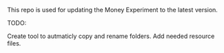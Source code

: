 
This repo is used for updating the Money Experiment to the latest version.

TODO:

Create tool  to autmaticly copy and rename folders.
Add needed resource files.